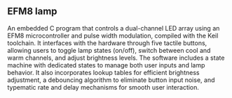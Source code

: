 ## EFM8 lamp

An embedded C program that controls a dual-channel LED array using an EFM8 microcontroller and pulse width modulation, compiled with the Keil toolchain. It interfaces with the hardware through five tactile buttons, allowing users to toggle lamp states (on/off), switch between cool and warm channels, and adjust brightness levels. The software includes a state machine with dedicated states to manage both user inputs and lamp behavior. It also incorporates lookup tables for efficient brightness adjustment, a debouncing algorithm to eliminate button input noise, and typematic rate and delay mechanisms for smooth user interaction.
